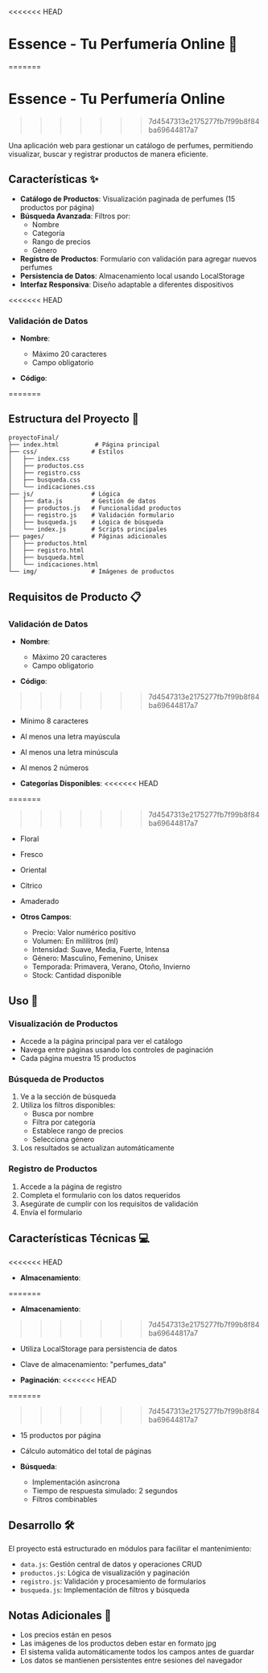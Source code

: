 <<<<<<< HEAD
# Essence - Tu Perfumería Online 🌺
=======
# Essence - Tu Perfumería Online 
>>>>>>> 7d4547313e2175277fb7f99b8f84ba69644817a7

Una aplicación web para gestionar un catálogo de perfumes, permitiendo visualizar, buscar y registrar productos de manera eficiente.

## Características ✨

- **Catálogo de Productos**: Visualización paginada de perfumes (15 productos por página)
- **Búsqueda Avanzada**: Filtros por:
  - Nombre
  - Categoría
  - Rango de precios
  - Género
- **Registro de Productos**: Formulario con validación para agregar nuevos perfumes
- **Persistencia de Datos**: Almacenamiento local usando LocalStorage
- **Interfaz Responsiva**: Diseño adaptable a diferentes dispositivos

<<<<<<< HEAD
### Validación de Datos

- **Nombre**:

  - Máximo 20 caracteres
  - Campo obligatorio

- **Código**:

=======
## Estructura del Proyecto 📁

```
proyectoFinal/
├── index.html          # Página principal
├── css/               # Estilos
│   ├── index.css
│   ├── productos.css
│   ├── registro.css
│   ├── busqueda.css
│   └── indicaciones.css
├── js/                # Lógica
│   ├── data.js        # Gestión de datos
│   ├── productos.js   # Funcionalidad productos
│   ├── registro.js    # Validación formulario
│   ├── busqueda.js    # Lógica de búsqueda
│   └── index.js       # Scripts principales
├── pages/             # Páginas adicionales
│   ├── productos.html
│   ├── registro.html
│   ├── busqueda.html
│   └── indicaciones.html
└── img/               # Imágenes de productos
```

## Requisitos de Producto 📋

### Validación de Datos

- **Nombre**: 
  - Máximo 20 caracteres
  - Campo obligatorio

- **Código**: 
>>>>>>> 7d4547313e2175277fb7f99b8f84ba69644817a7
  - Mínimo 8 caracteres
  - Al menos una letra mayúscula
  - Al menos una letra minúscula
  - Al menos 2 números

- **Categorías Disponibles**:
<<<<<<< HEAD

=======
>>>>>>> 7d4547313e2175277fb7f99b8f84ba69644817a7
  - Floral
  - Fresco
  - Oriental
  - Cítrico
  - Amaderado

- **Otros Campos**:
  - Precio: Valor numérico positivo
  - Volumen: En mililitros (ml)
  - Intensidad: Suave, Media, Fuerte, Intensa
  - Género: Masculino, Femenino, Unisex
  - Temporada: Primavera, Verano, Otoño, Invierno
  - Stock: Cantidad disponible

## Uso 🚀

### Visualización de Productos

- Accede a la página principal para ver el catálogo
- Navega entre páginas usando los controles de paginación
- Cada página muestra 15 productos

### Búsqueda de Productos

1. Ve a la sección de búsqueda
2. Utiliza los filtros disponibles:
   - Busca por nombre
   - Filtra por categoría
   - Establece rango de precios
   - Selecciona género
3. Los resultados se actualizan automáticamente

### Registro de Productos

1. Accede a la página de registro
2. Completa el formulario con los datos requeridos
3. Asegúrate de cumplir con los requisitos de validación
4. Envía el formulario

## Características Técnicas 💻

<<<<<<< HEAD
- **Almacenamiento**:

=======
- **Almacenamiento**: 
>>>>>>> 7d4547313e2175277fb7f99b8f84ba69644817a7
  - Utiliza LocalStorage para persistencia de datos
  - Clave de almacenamiento: "perfumes_data"

- **Paginación**:
<<<<<<< HEAD

=======
>>>>>>> 7d4547313e2175277fb7f99b8f84ba69644817a7
  - 15 productos por página
  - Cálculo automático del total de páginas

- **Búsqueda**:
  - Implementación asíncrona
  - Tiempo de respuesta simulado: 2 segundos
  - Filtros combinables

## Desarrollo 🛠️

El proyecto está estructurado en módulos para facilitar el mantenimiento:

- `data.js`: Gestión central de datos y operaciones CRUD
- `productos.js`: Lógica de visualización y paginación
- `registro.js`: Validación y procesamiento de formularios
- `busqueda.js`: Implementación de filtros y búsqueda

## Notas Adicionales 📝

- Los precios están en pesos
- Las imágenes de los productos deben estar en formato jpg
- El sistema valida automáticamente todos los campos antes de guardar
- Los datos se mantienen persistentes entre sesiones del navegador
